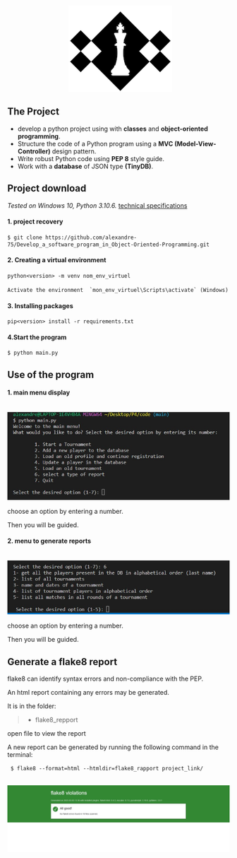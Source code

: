 <p align="center">
  <img src="picture\16007793690358_chess_club.png" alt="logo" />
</p>

## The Project

-  develop a python project using with <b>classes</b> and <b>object-oriented programming</b>.
- Structure the code of a Python program using a <b>MVC (Model-View-Controller)</b> design pattern.
- Write robust Python code using <b>PEP 8</b> style guide.
- Work with a <b>database</b> of JSON type <b>(TinyDB)</b>.

##  Project download

_Tested on Windows 10, Python 3.10.6._
[technical specifications](https://course.oc-static.com/projects/Python+FR/P4+-+D%C3%A9veloppez+un+programme+logiciel+en+utilisant+Python/Spe%CC%81cification+technique_De%CC%81veloppez+un+programme+logiciel+en+Python.pdf)

####  1. project recovery

    $ git clone https://github.com/alexandre-75/Develop_a_software_program_in_Object-Oriented-Programming.git

####  2. Creating a virtual environment

    python<version> -m venv nom_env_virtuel

    Activate the environment  `mon_env_virtuel\Scripts\activate` (Windows)

####  3. Installing packages
    pip<version> install -r requirements.txt
    
####  4.Start the program
    $ python main.py

## Use of the program
#### 1. main menu display
  <p>
  <img src="https://github.com/alexandre-75/Develop_a_software_program_in_Object-Oriented-Programming/blob/main/picture/Capture%20d%E2%80%99%C3%A9cran%202023-03-04%20180507.jpg?raw=true" alt="main menu" />
</p>
choose an option by entering a number.
  
Then you will be guided.
  
 #### 2. menu to generate reports
  <p>
  <img src="https://github.com/alexandre-75/Develop_a_software_program_in_Object-Oriented-Programming/blob/main/picture/Capture%20d%E2%80%99%C3%A9cran%202023-03-04%20180806.jpg?raw=true" alt="main menu" />
</p>
choose an option by entering a number.
  
Then you will be guided.

    
## Generate a flake8 report
    
flake8 can identify syntax errors and non-compliance with the PEP.

An html report containing any errors may be generated.

It is in the folder:

>- flake8_repport

open file <html> to view the report
 
A new report can be generated by running the following command in the terminal:

     $ flake8 --format=html --htmldir=flake8_rapport project_link/
  
  <p>
  <img src="https://github.com/alexandre-75/Develop_a_software_program_in_Object-Oriented-Programming/blob/main/picture/Capture%20d%E2%80%99%C3%A9cran%202023-03-03%20134012.jpg?raw=true" alt="main menu" />
</p>
  